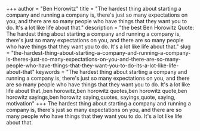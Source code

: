 +++
author = "Ben Horowitz"
title = "The hardest thing about starting a company and running a company is, there's just so many expectations on you, and there are so many people who have things that they want you to do. It's a lot like life about that."
description = "the best Ben Horowitz Quote: The hardest thing about starting a company and running a company is, there's just so many expectations on you, and there are so many people who have things that they want you to do. It's a lot like life about that."
slug = "the-hardest-thing-about-starting-a-company-and-running-a-company-is-theres-just-so-many-expectations-on-you-and-there-are-so-many-people-who-have-things-that-they-want-you-to-do-its-a-lot-like-life-about-that"
keywords = "The hardest thing about starting a company and running a company is, there's just so many expectations on you, and there are so many people who have things that they want you to do. It's a lot like life about that.,ben horowitz,ben horowitz quotes,ben horowitz quote,ben horowitz sayings,ben horowitz saying,quotes, sayings,quote, saying, motivation"
+++
The hardest thing about starting a company and running a company is, there's just so many expectations on you, and there are so many people who have things that they want you to do. It's a lot like life about that.
